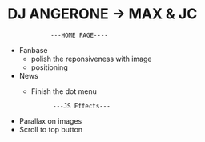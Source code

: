 # DJ ANGERONE -> MAX & JC


                ---HOME PAGE----
- Fanbase
    - polish the reponsiveness with image 
    - positioning
- News
    - Finish the dot menu

                ---JS Effects---
- Parallax on images
- Scroll to top button